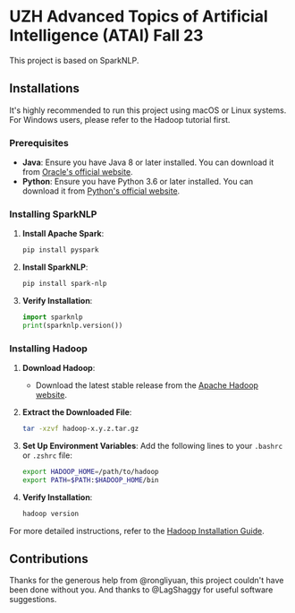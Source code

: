 # UZH Advanced Topics of Artificial Intelligence (ATAI) Fall 23

This project is based on SparkNLP.

## Installations

It's highly recommended to run this project using macOS or Linux systems. For Windows users, please refer to the Hadoop tutorial first.

### Prerequisites

- **Java**: Ensure you have Java 8 or later installed. You can download it from [Oracle's official website](https://www.oracle.com/java/technologies/javase-downloads.html).
- **Python**: Ensure you have Python 3.6 or later installed. You can download it from [Python's official website](https://www.python.org/downloads/).

### Installing SparkNLP

1. **Install Apache Spark**:
    ```bash
    pip install pyspark
    ```

2. **Install SparkNLP**:
    ```bash
    pip install spark-nlp
    ```

3. **Verify Installation**:
    ```python
    import sparknlp
    print(sparknlp.version())
    ```

### Installing Hadoop

1. **Download Hadoop**:
    - Download the latest stable release from the [Apache Hadoop website](https://hadoop.apache.org/releases.html).

2. **Extract the Downloaded File**:
    ```bash
    tar -xzvf hadoop-x.y.z.tar.gz
    ```

3. **Set Up Environment Variables**:
    Add the following lines to your `.bashrc` or `.zshrc` file:
    ```bash
    export HADOOP_HOME=/path/to/hadoop
    export PATH=$PATH:$HADOOP_HOME/bin
    ```

4. **Verify Installation**:
    ```bash
    hadoop version
    ```

For more detailed instructions, refer to the [Hadoop Installation Guide](https://hadoop.apache.org/docs/stable/hadoop-project-dist/hadoop-common/SingleCluster.html).

## Contributions

Thanks for the generous help from @rongliyuan, this project couldn't have been done without you. And thanks to @LagShaggy for useful software suggestions.
